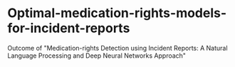 # Optimal-medication-rights-models-for-incident-reports
Outcome of "Medication-rights Detection using Incident Reports: A Natural Language Processing and Deep Neural Networks Approach"
